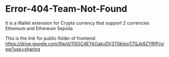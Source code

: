 # Error-404-Team-Not-Found
It is a Wallet extension for Crypto currency that support 2 currencies Ethereum and Ethereum Sepolia

This is the link for public folder of frontend:
https://drive.google.com/file/d/11S5C4EYkOakvDV3T0klsmT7QJk8ZYRfP/view?usp=sharing
